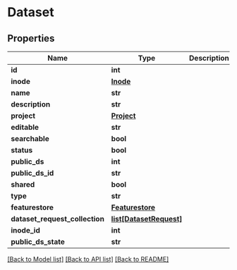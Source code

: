 # Dataset

## Properties
Name | Type | Description | Notes
------------ | ------------- | ------------- | -------------
**id** | **int** |  | [optional] 
**inode** | [**Inode**](Inode.md) |  | [optional] 
**name** | **str** |  | [optional] 
**description** | **str** |  | [optional] 
**project** | [**Project**](Project.md) |  | [optional] 
**editable** | **str** |  | 
**searchable** | **bool** |  | 
**status** | **bool** |  | 
**public_ds** | **int** |  | 
**public_ds_id** | **str** |  | [optional] 
**shared** | **bool** |  | 
**type** | **str** |  | 
**featurestore** | [**Featurestore**](Featurestore.md) |  | [optional] 
**dataset_request_collection** | [**list[DatasetRequest]**](DatasetRequest.md) |  | [optional] 
**inode_id** | **int** |  | [optional] 
**public_ds_state** | **str** |  | [optional] 

[[Back to Model list]](../README.md#documentation-for-models) [[Back to API list]](../README.md#documentation-for-api-endpoints) [[Back to README]](../README.md)

